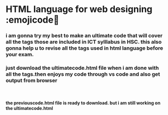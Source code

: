  # HTML language for web designing :emojicode🚀
<h3>i am gonna try my best to make an ultimate code that will cover all the tags those are included in ICT sylllabus in HSC.
this also gonna help u to revise all the tags used in html language before your exam. <h3>
<h3>just download the ultimatecode.html file when i am done with all the tags.then enjoys my code through vs code and also get output from browser</h3><br>
<h4>the previouscode.html file is ready to download. but i am still working on the ultimatecode.html</h4>
